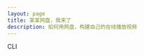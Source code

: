 ```yaml
---
layout: page
title: 某某网盘，我来了
description: 如何用网盘，构建自己的在线播放视频
---
```

<div class="container">
    <div class="row">
        <div class="border border-2 border-dark border-bottom-0 rounded-top text-bg-dark lh-lg">CLI</div>
        <div class="bg-transparent p-5 border border-2 border-top-0 rounded-bottom" style="height: 300px;">
            <div id="typed-output"></div>
        </div>
    </div>
</div>
<script src="https://cdn.bootcdn.net/ajax/libs/typed.js/2.1.0/typed.umd.min.js"></script>
<script>
document.addEventListener('DOMContentLoaded', function() {
    var typed = new Typed('#typed-output', {
        strings: ["这是第一行文本。", "这里是第二行文本。"],
        typeSpeed: 50, // 打字速度
        backSpeed: 25, // 回退速度
        loop: true // 是否循环
    });
});
</script>